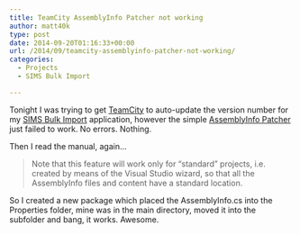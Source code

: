 ```yaml
---
title: TeamCity AssemblyInfo Patcher not working
author: matt40k
type: post
date: 2014-09-20T01:16:33+00:00
url: /2014/09/teamcity-assemblyinfo-patcher-not-working/
categories:
  - Projects
  - SIMS Bulk Import

---
```

Tonight I was trying to get <a href="http://www.jetbrains.com/teamcity/" target="_blank" rel="nofollow">TeamCity</a> to auto-update the version number for my <a href="http://simsbulkimport.uk/" target="_blank" rel="nofollow">SIMS Bulk Import</a> application, however the simple <a href="http://confluence.jetbrains.com/display/TCD65/AssemblyInfo+Patcher" target="_blank" rel="nofollow">AssemblyInfo Patcher</a> just failed to work. No errors. Nothing.

Then I read the manual, again&#8230;

> Note that this feature will work only for &#8220;standard&#8221; projects, i.e. created by means of the Visual Studio wizard, so that all the AssemblyInfo files and content have a standard location.

So I created a new package which placed the AssemblyInfo.cs into the Properties folder, mine was in the main directory, moved it into the subfolder and bang, it works. Awesome.

&nbsp;
